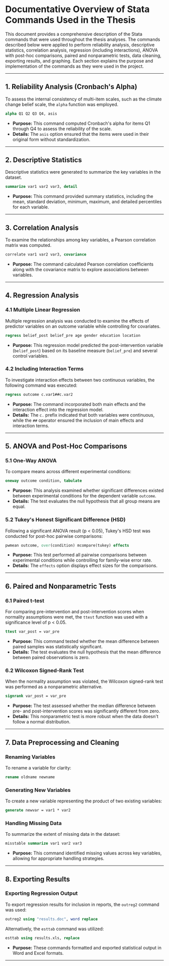 # Documentative Overview of Stata Commands Used in the Thesis

This document provides a comprehensive description of the Stata commands that were used throughout the thesis analyses. The commands described below were applied to perform reliability analysis, descriptive statistics, correlation analysis, regression (including interactions), ANOVA with post-hoc comparisons, paired and nonparametric tests, data cleaning, exporting results, and graphing. Each section explains the purpose and implementation of the commands as they were used in the project.

---

## 1. Reliability Analysis (Cronbach's Alpha)

To assess the internal consistency of multi-item scales, such as the climate change belief scale, the `alpha` function was employed.

```stata
alpha Q1 Q2 Q3 Q4, asis
```

- **Purpose:** This command computed Cronbach's alpha for items Q1 through Q4 to assess the reliability of the scale.
- **Details:** The `asis` option ensured that the items were used in their original form without standardization.

---

## 2. Descriptive Statistics

Descriptive statistics were generated to summarize the key variables in the dataset.

```stata
summarize var1 var2 var3, detail
```

- **Purpose:** This command provided summary statistics, including the mean, standard deviation, minimum, maximum, and detailed percentiles for each variable.

---

## 3. Correlation Analysis

To examine the relationships among key variables, a Pearson correlation matrix was computed.

```stata
correlate var1 var2 var3, covariance
```

- **Purpose:** The command calculated Pearson correlation coefficients along with the covariance matrix to explore associations between variables.

---

## 4. Regression Analysis

### 4.1 Multiple Linear Regression

Multiple regression analysis was conducted to examine the effects of predictor variables on an outcome variable while controlling for covariates.

```stata
regress belief_post belief_pre age gender education location
```

- **Purpose:** This regression model predicted the post-intervention variable (`belief_post`) based on its baseline measure (`belief_pre`) and several control variables.

### 4.2 Including Interaction Terms

To investigate interaction effects between two continuous variables, the following command was executed:

```stata
regress outcome c.var1##c.var2
```

- **Purpose:** The command incorporated both main effects and the interaction effect into the regression model.
- **Details:** The `c.` prefix indicated that both variables were continuous, while the `##` operator ensured the inclusion of main effects and interaction terms.

---

## 5. ANOVA and Post-Hoc Comparisons

### 5.1 One-Way ANOVA

To compare means across different experimental conditions:

```stata
oneway outcome condition, tabulate
```

- **Purpose:** This analysis examined whether significant differences existed between experimental conditions for the dependent variable `outcome`.
- **Details:** The test evaluates the null hypothesis that all group means are equal.

### 5.2 Tukey's Honest Significant Difference (HSD)

Following a significant ANOVA result (p < 0.05), Tukey's HSD test was conducted for post-hoc pairwise comparisons:

```stata
pwmean outcome, over(condition) mcompare(tukey) effects
```

- **Purpose:** This test performed all pairwise comparisons between experimental conditions while controlling for family-wise error rate.
- **Details:** The `effects` option displays effect sizes for the comparisons.

---

## 6. Paired and Nonparametric Tests

### 6.1 Paired t-test

For comparing pre-intervention and post-intervention scores when normality assumptions were met, the `ttest` function was used with a significance level of p < 0.05.

```stata
ttest var_post = var_pre
```

- **Purpose:** This command tested whether the mean difference between paired samples was statistically significant.
- **Details:** The test evaluates the null hypothesis that the mean difference between paired observations is zero.

### 6.2 Wilcoxon Signed-Rank Test

When the normality assumption was violated, the Wilcoxon signed-rank test was performed as a nonparametric alternative.

```stata
signrank var_post = var_pre
```

- **Purpose:** The test assessed whether the median difference between pre- and post-intervention scores was significantly different from zero.
- **Details:** This nonparametric test is more robust when the data doesn't follow a normal distribution.

---

## 7. Data Preprocessing and Cleaning

### Renaming Variables

To rename a variable for clarity:

```stata
rename oldname newname
```

### Generating New Variables

To create a new variable representing the product of two existing variables:

```stata
generate newvar = var1 * var2
```

### Handling Missing Data

To summarize the extent of missing data in the dataset:

```stata
misstable summarize var1 var2 var3
```

- **Purpose:** This command identified missing values across key variables, allowing for appropriate handling strategies.

---

## 8. Exporting Results

### Exporting Regression Output

To export regression results for inclusion in reports, the `outreg2` command was used:

```stata
outreg2 using "results.doc", word replace
```

Alternatively, the `esttab` command was utilized:

```stata
esttab using results.xls, replace
```

- **Purpose:** These commands formatted and exported statistical output in Word and Excel formats.

---

